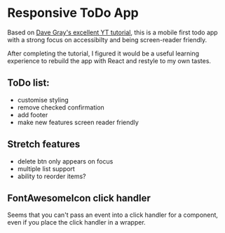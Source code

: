 # Responsive ToDo App

Based on [Dave Gray's excellent YT tutorial](https://youtu.be/y51Cv4wnsPw), this is a mobile first todo app with a strong focus on accessibilty and being screen-reader friendly.

After completing the tutorial, I figured it would be a useful learning experience to rebuild the app with React and restyle to my own tastes.

## ToDo list:

- customise styling
- remove checked confirmation
- add footer
- make new features screen reader friendly

## Stretch features

- delete btn only appears on focus
- multiple list support
- ability to reorder items?

## FontAwesomeIcon click handler

Seems that you can't pass an event into a click handler for a <FontAwesomeIcon /> component, even if you place the click handler in a wrapper.
